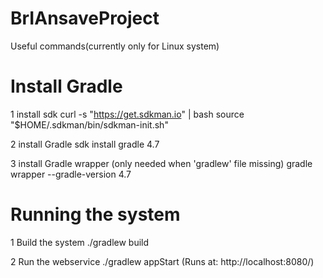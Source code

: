 # BrIAnsaveProject

Useful commands(currently only for Linux system)

# Install Gradle
  1 install sdk
    curl -s "https://get.sdkman.io" | bash
    source "$HOME/.sdkman/bin/sdkman-init.sh"
  
  2 install Gradle
    sdk install gradle 4.7
  
  3 install Gradle wrapper (only needed when 'gradlew' file missing)
    gradle wrapper --gradle-version 4.7

# Running the system
  1 Build the system
    ./gradlew build
    
  2 Run the webservice
    ./gradlew appStart
    (Runs at: http://localhost:8080/)
  
